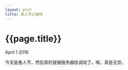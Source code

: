 ```yaml
---
layout: post
title: 愚人节之痛快
---
```


{{page.title}}
===================

<p class="meta">April 1 2016</p>

今天是愚人节，然后真的就被服务器给调戏了。唉，真是无奈。
